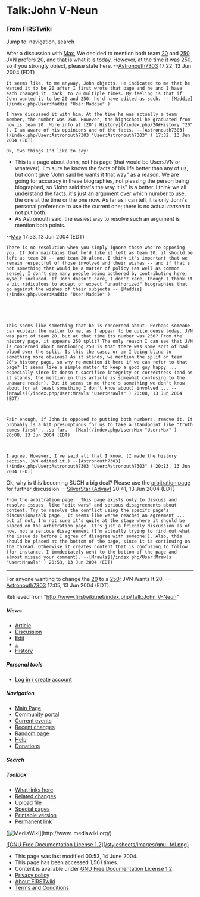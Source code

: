 # Talk:John V-Neun

### From FIRSTwiki

Jump to: navigation, search

After a discussion with [Max](/index.php/User:Max "User:Max" ), We decided to
mention both team [20](/index.php/20 "20" ) and [250](/index.php/250 "250" ).
JVN prefers 20, and that is what it is today. However, at the time it was 250.
so if you strongly object, please state here.
--[Astronouth7303](/index.php/User:Astronouth7303 "User:Astronouth7303" )
17:22, 13 Jun 2004 (EDT)

    It seems like, to me anyway, John objects. He indicated to me that he wanted it to be 20 after I first wrote that page and he and I have each changed it _back_ to 20 multiple times. My feeling is that if John wanted it to be 20 and 250, he'd have edited as such. -- [Maddie](/index.php/User:Maddie "User:Maddie" )

    I have discussed it with him. At the time he was actually a team member, the number was 250. However, the highschool he graduated from now is team 20. More info at [20's History](/index.php/20#History "20" ). I am aware of his oppinions and of the facts. --[Astronouth7303](/index.php/User:Astronouth7303 "User:Astronouth7303" ) 17:32, 13 Jun 2004 (EDT) 

    Ok, two things I'd like to say: 

  * This is a page about John, not his page (that would be User:JVN or whatever). I'm sure he knows the facts of his life better than any of us, but don't give "John said he wants it that way" as a reason. We are going for accuracy in these biographies, not pleasing the person being biographed, so "John said that's the way it is" is a better. I think we all understand the facts, it's just an argument over which number to use, the one at the time or the one now. As far as I can tell, it is only John's personal preference to use the current one; there is no actual _reason_ to not put both. 
  * As Astronouth said, the easiest way to resolve such an argument is mention both points. 

\--[Max](/index.php/User:Max "User:Max" ) 17:53, 13 Jun 2004 (EDT)

    

    There is no resolution when you simply ignore those who're opposing you. If John maintains that he'd like it left as team 20, it should be left as team 20 -- and team 20 alone. I think it's important that we remain respectful of those involved and their wishes -- and if that's not something that would be a matter of policy (as well as common sense), I don't see many people being bothered by contributing here; myself included. If John doesn't care, I don't care, though I think it a bit ridiculous to accept or expect "unauthorized" biographies that go against the wishes of their subjects -- [Maddie](/index.php/User:Maddie "User:Maddie" )

    

    

    This seems like something that he is concerned about. Perhaps someone can explain the matter to me, as I appear to be quite dense today. JVN was part of team 20, but at that time its number was 250? From the history page, it appears 250 split? The only reason I can see that JVN is concerned about mentioning 250 is that there was some sort of bad blood over the split. Is this the case, or am I being blind to something more obvious? As it stands, we mention the split on team 20's history page, so why re-mention it here if we can refer to that page? It seems like a simple matter to keep a good guy happy ... especially since it doesn't sacrifice integrity or correctness (and as it stands, the mention in this article is somewhat confusing to the unaware reader). But it seems to me there's something we don't know about (or at least something I don't know about) involved ... --[Mrawls](/index.php/User:Mrawls "User:Mrawls" ) 20:08, 13 Jun 2004 (EDT) 

    

    Fair enough, if John is opposed to putting both numbers, remove it. It probably is a bit presumptuous for us to take a standpoint like "truth comes first" ...so far. --[Max](/index.php/User:Max "User:Max" ) 20:08, 13 Jun 2004 (EDT) 

    

    I agree. However, I've said all that I know. (I made the history section, JVN edited it.) --[Astronouth7303](/index.php/User:Astronouth7303 "User:Astronouth7303" ) 20:13, 13 Jun 2004 (EDT) 

Ok, why is this becoming SUCH a big deal? Please use the [arbitration
page](/index.php/FIRSTwiki:Arbitration "FIRSTwiki:Arbitration" ) for further
discussion. --[SilverStar (Advay)](/index.php/User:SilverStar
"User:SilverStar" ) 20:41, 13 Jun 2004 (EDT)

    From the arbitration page, _This page exists only to discuss and resolve issues, like "edit wars" and serious disagreements about content. Try to resolve the conflict using the specifc page's discussion/talk page._ It seems like we've reached an agreement ... but if not, I'm not sure it's quite at the stage where it should be placed on the arbitration page. It's just a friendly discussion as of now, not a serious disagreement (I'm actually trying to find out what the issue is before I agree of disagree with someone!). Also, this should be placed at the bottom of the page, since it is continuing on the thread. Otherwise it creates content that is confusing to follow (for instance, I immdediately went to the bottom of the page and almost missed your comment). --[Mrawls](/index.php/User:Mrawls "User:Mrawls" ) 20:53, 13 Jun 2004 (EDT) 

* * *

For anyone wanting to change the [20](/index.php/20 "20" ) to a
[250](/index.php/250 "250" ): JVN Wants It 20.
--[Astronouth7303](/index.php/User:Astronouth7303 "User:Astronouth7303" )
17:05, 13 Jun 2004 (EDT)

Retrieved from "<http://www.firstwiki.net/index.php/Talk:John_V-Neun>"

##### Views

  * [Article](/index.php/John_V-Neun)
  * [Discussion](/index.php/Talk:John_V-Neun)
  * [Edit](/index.php?title=Talk:John_V-Neun&action=edit)
  * [+](/index.php?title=Talk:John_V-Neun&action=edit&section=new)
  * [History](/index.php?title=Talk:John_V-Neun&action=history)

##### Personal tools

  * [Log in / create account](/index.php?title=Special:Userlogin&returnto=Talk:John_V-Neun)

[](/index.php/Main_Page "Main Page" )

##### Navigation

  * [Main Page](/index.php/Main_Page)
  * [Community portal](/index.php/FIRSTwiki:Community_portal)
  * [Current events](/index.php/Current_events)
  * [Recent changes](/index.php/Special:Recentchanges)
  * [Random page](/index.php/Special:Random)
  * [Help](/index.php/Help:Contents)
  * [Donations](/index.php/FIRSTwiki:Site_support)

##### Search



##### Toolbox

  * [What links here](/index.php/Special:Whatlinkshere/Talk:John_V-Neun)
  * [Related changes](/index.php/Special:Recentchangeslinked/Talk:John_V-Neun)
  * [Upload file](/index.php/Special:Upload)
  * [Special pages](/index.php/Special:Specialpages)
  * [Printable version](/index.php?title=Talk:John_V-Neun&printable=yes)
  * [Permanent link](/index.php?title=Talk:John_V-Neun&oldid=39445)

[![MediaWiki](/skins/common/images/poweredby_mediawiki_88x31.png)](http://www.
mediawiki.org/)

[![GNU Free Documentation License 1.2](/stylesheets/images/gnu-
fdl.png)](http://www.gnu.org/copyleft/fdl.html)

  * This page was last modified 00:53, 14 June 2004.
  * This page has been accessed 1,561 times.
  * Content is available under [GNU Free Documentation License 1.2](http://www.gnu.org/copyleft/fdl.html "http://www.gnu.org/copyleft/fdl.html" ).
  * [Privacy policy](/index.php/FIRSTwiki:Privacy_policy "FIRSTwiki:Privacy policy" )
  * [About FIRSTwiki](/index.php/FIRSTwiki:About "FIRSTwiki:About" )
  * [Terms and Conditions](/index.php/FIRSTwiki:Terms_and_conditions "FIRSTwiki:Terms and conditions" )

